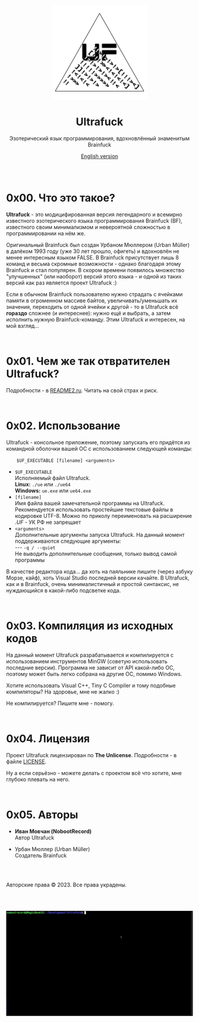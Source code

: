 <div align="center">

<img src="img/logo.png" alt="Ultrafuck" title="Ultrafuck">

# Ultrafuck

Эзотерический язык программирования, вдохновлённый знаменитым Brainfuck

[English version](README.md)

</div>

<br><br>

# 0x00. Что это такое?

<b>Ultrafuck</b> - это модицифированная версия легендарного и всемирно известного эзотерического языка программирования Brainfuck (BF), известного своим минимализмом и невероятной сложностью в программировании на нём же.

Оригинальный Brainfuck был создан Урбаном Мюллером (Urban Müller) в далёком 1993 году (уже 30 лет прошло, офигеть) и вдохновлён не менее интересным языком FALSE. В Brainfuck присутствует лишь 8 команд и весьма скромные возможности - однако благодаря этому Brainfuck и стал популярен. В скором времени появилось множество "улучшенных" (или наоборот) версий этого языка - и одной из таких версий как раз является проект Ultrafuck :)

Если в обычном Brainfuck пользователю нужно страдать с ячейками памяти в огроменном массиве байтов, увеличивать/уменьшать их значения, переходить от одной ячейки к другой - то в Ultrafuck всё **гораздо** сложнее (и интереснее): нужно ещё и выбрать, а затем исполнить нужную Brainfuck-команду. Этим Ultrafuck и интересен, на мой взгляд...

<br>

# 0x01. Чем же так отвратителен Ultrafuck?

Подробности - в [README2.ru](README2.ru.md). Читать на свой страх и риск.

<br>

# 0x02. Использование

Ultrafuck - консольное приложение, поэтому запускать его придётся из командной оболочки вашей ОС с использованием следующей команды:

&emsp;&emsp;```$UF_EXECUTABLE [filename] <arguments>```

* ```$UF_EXECUTABLE```\
Исполняемый файл Ultrafuck.\
**Linux:** ```./ue``` или ```./ue64```\
**Windows:** ```ue.exe``` или ```ue64.exe```
* ```[filename]```\
Имя файла вашей замечательной программы на Ultrafuck. Рекомендуется использовать простейшие текстовые файлы в кодировке UTF-8. Можно по приколу переименовать на расширение *.UF* - УК РФ не запрещает
* ```<arguments>```\
Дополнительные аргументы запуска Ultrafuck. На данный момент поддерживаются следующие аргументы:\
--- ```-q / --quiet```\
Не выводить дополнительные сообщения, только вывод самой программы

В качестве редактора кода... да хоть на паяльнике пишите (через азбуку Морзе, кайф), хоть Visual Studio последней версии качайте. В Ultrafuck, как и в Brainfuck, очень минималистичный и простой синтаксис, не нуждающийся в какой-либо подсветке кода.

<br>

# 0x03. Компиляция из исходных кодов

На данный момент Ultrafuck разрабатывается и компилируется с использованием инструментов MinGW (советую использовать последние версии). Программа не зависит от API какой-либо ОС, поэтому может быть легко собрана на другие ОС, помимо Windows.

Хотите использовать Visual C++, Tiny C Compiler и тому подобные компиляторы? На здоровье, мне не жалко :)

Не компилируется? Пишите мне - помогу.

<br>

# 0x04. Лицензия

Проект Ultrafuck лицензирован по **The Unlicense**. Подробности - в файле [LICENSE](LICENSE).

Ну а если серьёзно - можете делать с проектом всё что хотите, мне глубоко плевать на него.

<br>

# 0x05. Авторы

* **Иван Мовчан (NobootRecord)**\
	Автор Ultrafuck
	
* Урбан Мюллер (Urban Müller)\
Создатель Brainfuck

<br><br>

Авторские права &copy; 2023. Все права украдены.

<div align="center">

<br><br>

<img src="img/demo.gif" alt="Ultrafuck в живом виде (GIF)" title="Ultrafuck в живом виде (GIF)">

</div>